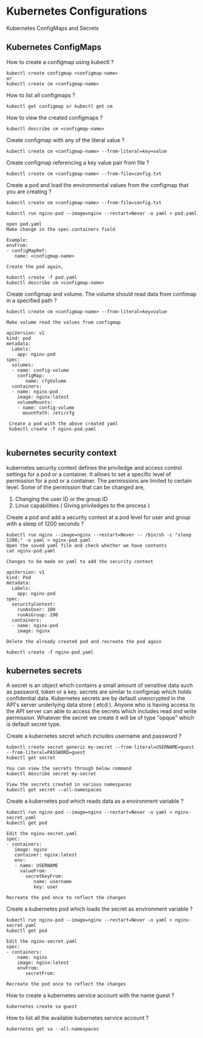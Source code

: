 # Kubernetes Configurations
Kubernetes ConfigMaps and Secrets
## Kubernetes ConfigMaps
<summary>How to create a configmap using kubectl ?</summary>
<p>

```
kubectl create configmap <configmap-name>
or
kubectl create cm <configmap-name>
```
</p>

<summary>How to list all configmaps ?</summary>
<p>

```
kubectl get configmap or kubectl get cm

```
</p>

<summary>How to view the created configmaps ?</summary>
<p>

```
kubectl describe cm <configmap-name>

```
</p>

<summary>Create configmap with any of the literal value ?</summary>
<p>

```
kubectl create cm <configmap-name> --from-literal=key=value

```
</p>

<summary>Create configmap referencing a key value pair from file ?</summary>
<p>

```
kubectl create cm <configmap-name> --from-file=config.txt

```
</p>

<summary>Create a pod and load the environmental values from the configmap that you are creating ?</summary>
<p>

```
kubectl create cm <configmap-name> --from-file=config.txt

kubectl run nginx-pod --image=nginx --restart=Never -o yaml > pod.yaml

open pod.yaml
Make change in the spec.containers field

Example:
envFrom:
- configMapRef:
   name: <configmap-name>

Create the pod again,

kubectl create -f pod.yaml
kubectl describe cm <configmap-name>

```
</p>

<summary>Create configmap and volume. The volume should read data from confimap in a specified path  ?</summary>
<p>

```
kubectl create cm <configmap-name> --from-literal=key=value

Make volume read the values from configmap

apiVersion: v1
kind: pod
metadata:
  Labels:
    app: nginx-pod
spec:
  volumes:
  - name: config-volume
    configMap:
       name: cfgVolume
  containers:
  - name: nginx-pod
    image: nginx:latest
    volumeMounts:
    - name: config-volume
      mountPath: /etc/cfg

 Create a pod with the above created yaml
 kubectl create -f nginx-pod.yaml
 
```
</p>

## kubernetes security context
kubernetes security context defines the priviledge and access control settings for a pod or a container. It allows to set a specific level of permission for a pod or a container. The permissions are limited to certain level. Some of the permission that can be changed are,

1. Changing the user ID or the group ID
2. Linux capabilities ( Giving priviledges to the process )

<summary>Create a pod and add a security context at a pod level for user and group with a sleep of 1200 seconds ?</summary>
<p>

```
kubectl run nginx --image=nginx --restart=Never -- /bin/sh -c "sleep 1200;" -o yaml > nginx-pod.yaml
Open the saved yaml file and check whether we have contents
cat nginx-pod.yaml

Changes to be made on yaml to add the security context

apiVersion: v1
kind: Pod
metadata:
  Labels:
    app: nginx-pod
spec:
  securityContext:
    runAsUser: 100
    runAsGroup: 200
  containers:
  - name: nginx-pod
    image: nginx

Delete the already created pod and recreate the pod again

kubectl create -f nginx-pod.yaml

```
</p>

## kubernetes secrets
A secret is an object which contains a small amount of sensitive data such as password, token or a key. secrets are similar to configmap which holds confidential data. Kubernetes secrets are by default unencrypted in the API's server underlying data store ( etcd ). Anyone who is having access to the API server can able to access the secrets which includes read and write permission.
Whatever the secret we create it will be of type "opque" which is default secret type.

<summary>Create a kubernetes secret which includes username and password ?</summary>
<p>

```
kubectl create secret generic my-secret --from-literal=USERNAME=guest --from-literal=PASSWORD=guest
kubectl get secret

You can view the secrets through below command
kubectl describe secret my-secret

View the secrets created in various namespaces
kubectl get secret --all-namespaces
```
</p>

<summary>Create a kubernetes pod which reads data as a environment variable ?</summary>
<p>

```
kubectl run nginx-pod --image=nginx --restart=Never -o yaml > nginx-secret.yaml
kubectl get pod

Edit the nginx-secret.yaml
spec:
- containers:
   image: nginx
   container: nginx:latest
   env:
   - name: USERNAME
     valueFrom:
       secretKeyFrom:
          name: username
          key: user

Recreate the pod once to reflect the changes
```
</p>

<summary>Create a kubernetes pod which loads the secret as environment variable ?</summary>
<p>

```
kubectl run nginx-pod --image=nginx --restart=Never -o yaml > nginx-secret.yaml
kubectl get pod

Edit the nginx-secret.yaml
spec:
- containers:
    name: nginx
    image: nginx:latest
    envFrom:
       secretFrom:

Recreate the pod once to reflect the changes
```
</p>

<summary>How to create a kubernetes service account with the name guest ?</summary>
<p>

```
kubernetes create sa guest
```
</p>

<summary>How to list all the available kubernetes service account ?</summary>
<p>

```
kubernetes get sa --all-namespaces
```
</p>
